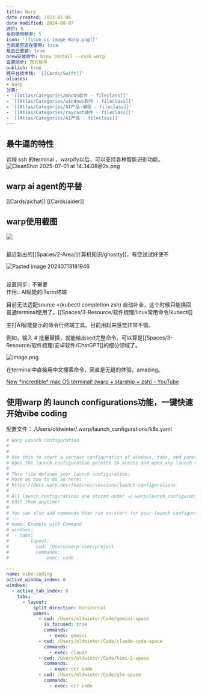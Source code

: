 ```yaml
---
title: Warp
date created: 2023-01-06
date modified: 2024-08-07
评价: 6
当前使用频率: 5
icon: '[[icon-cc-image-Warp.png]]'
当前是否还在使用: true
是否已重装: true
brew安装命令: brew install --cask warp
设置同步: 官方账号
publish: true
跨平台技术栈: '[[Cards/Swift]]'
aliases:
- Warp
分类:
- '[[Atlas/Categories/macOS软件 - fileclass]]'
- '[[Atlas/Categories/windows软件 - fileclass]]'
- '[[Atlas/Categories/AI产品-编程 - fileclass]]'
- '[[Atlas/Categories/raycast插件 - fileclass]]'
- '[[Atlas/Categories/AI产品 - fileclass]]'
---
```


## 最牛逼的特性

远程 ssh 的terminal ，warpify以后，可以支持各种智能识别功能。
![CleanShot 2025-07-01 at 14.34.08@2x.png](https://pub-pic.oldwinter.top/2025/07/3b89a0661693c7ce4ceff8fa53d7c268.png)


## warp ai agent的平替

[[Cards/aichat]]
[[Cards/aider]]

## warp使用截图

![](https://pub-pic.oldwinter.top/2025/04/42f9a57a30acdf6c9f9cb7c1609d1de6.png)


##
最近新出的[[Spaces/2-Area/计算机知识/ghostty]]，有空试试好使不

![Pasted image 20240713181946](https://pub-pic.oldwinter.top/2025/06/dc4788ce9c6dd1b53fc4b406154a6cc9.png)

##

设置同步:: 不需要  
作用:: AI赋能的iTerm终端

目前无法适配source <(kubectl completion zsh) 自动补全，这个时候只能换回普通terminal使用了。[[Spaces/3-Resource/软件梳理/linux常用命令/kubectl]]

主打AI智能提示的命令行终端工具。目前用起来感觉非常不错。

例如，输入 # 批量替换，就能给出sed完整命令。可以算是[[Spaces/3-Resource/软件梳理/安卓软件/ChatGPT]]的细分领域了。

![image.png](https://img.oldwinter.top/202302151815008.png)

在terminal中直接用中文搜索命令，简直是无缝的体验，amazing。

[New \*incredible\* mac OS terminal! (warp + starship + zsh) - YouTube](https://www.youtube.com/watch?v=NfggT5enF4o)

## 使用warp 的 launch configurations功能，一键快速开始vibe coding

配置文件：
/Users/oldwinter/.warp/launch_configurations/k8s.yaml

```yaml
# Warp Launch Configuration
#
#
# Use this to start a certain configuration of windows, tabs, and panes.
# Open the launch configuration palette to access and open any launch configuration.
#
# This file defines your launch configuration.
# More on how to do so here:
# https://docs.warp.dev/features/sessions/launch-configurations
#
# All launch configurations are stored under ~/.warp/launch_configurations.
# Edit them anytime!
#
# You can also add commands that run on-start for your launch configurations like so:
# ---
# name: Example with Command
# windows:
#  - tabs:
#      - layout:
#          cwd: /Users/warp-user/project
#          commands:
#            - exec: code .

---
name: Vibe-coding
active_window_index: 0
windows:
  - active_tab_index: 0
    tabs:
      - layout:
          split_direction: horizontal
          panes:
            - cwd: /Users/oldwinter/Code/gemini-space
              is_focused: true
              commands:
                - exec: gemini
            - cwd: /Users/oldwinter/Code/claude-code-space
              commands:
                - exec: claude
            - cwd: /Users/oldwinter/Code/kimi-2-space
              commands:
                - exec: ccr code
            - cwd: /Users/oldwinter/Code/glm-space
              commands:
                - exec: ccr code

```